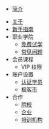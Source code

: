 * [简介](README.md)

- [关于](about.md)
- [新手指南](guide/README.md)
- 职业学院
    - [免费试学](zhiye/try.md)
    - [常见问题](zhiye/faq.md)
- 会员课程
    - VIP 权限
- 账户设置
    - [认证学员](setting/ca.md)
    - [极客币](setting/jkb.md)
- 合作
	- [院校](cooperation/ca.md)
	- [企业](cooperation/ca.md)
	- [培训机构](cooperation/ca.md)
